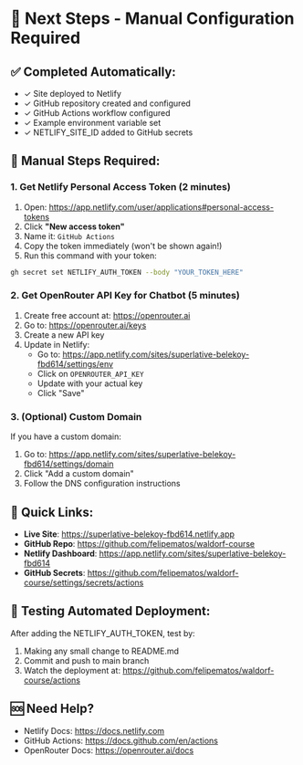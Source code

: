 # 🚀 Next Steps - Manual Configuration Required

## ✅ Completed Automatically:
- ✓ Site deployed to Netlify
- ✓ GitHub repository created and configured
- ✓ GitHub Actions workflow configured
- ✓ Example environment variable set
- ✓ NETLIFY_SITE_ID added to GitHub secrets

## 🔧 Manual Steps Required:

### 1. Get Netlify Personal Access Token (2 minutes)
1. Open: https://app.netlify.com/user/applications#personal-access-tokens
2. Click **"New access token"**
3. Name it: `GitHub Actions`
4. Copy the token immediately (won't be shown again!)
5. Run this command with your token:
```bash
gh secret set NETLIFY_AUTH_TOKEN --body "YOUR_TOKEN_HERE"
```

### 2. Get OpenRouter API Key for Chatbot (5 minutes)
1. Create free account at: https://openrouter.ai
2. Go to: https://openrouter.ai/keys
3. Create a new API key
4. Update in Netlify:
   - Go to: https://app.netlify.com/sites/superlative-belekoy-fbd614/settings/env
   - Click on `OPENROUTER_API_KEY`
   - Update with your actual key
   - Click "Save"

### 3. (Optional) Custom Domain
If you have a custom domain:
1. Go to: https://app.netlify.com/sites/superlative-belekoy-fbd614/settings/domain
2. Click "Add a custom domain"
3. Follow the DNS configuration instructions

## 🎯 Quick Links:
- **Live Site**: https://superlative-belekoy-fbd614.netlify.app
- **GitHub Repo**: https://github.com/felipematos/waldorf-course
- **Netlify Dashboard**: https://app.netlify.com/sites/superlative-belekoy-fbd614
- **GitHub Secrets**: https://github.com/felipematos/waldorf-course/settings/secrets/actions

## 📝 Testing Automated Deployment:
After adding the NETLIFY_AUTH_TOKEN, test by:
1. Making any small change to README.md
2. Commit and push to main branch
3. Watch the deployment at: https://github.com/felipematos/waldorf-course/actions

## 🆘 Need Help?
- Netlify Docs: https://docs.netlify.com
- GitHub Actions: https://docs.github.com/en/actions
- OpenRouter Docs: https://openrouter.ai/docs